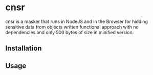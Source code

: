 # cnsr

cnsr is a masker that runs in NodeJS and in the Browser for hidding sensitive data from objects written functional approach with no dependencies and only 500 bytes of size in minified version.

## Installation

## Usage

